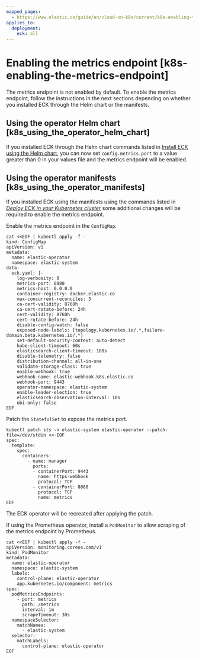 ```yaml
---
mapped_pages:
  - https://www.elastic.co/guide/en/cloud-on-k8s/current/k8s-enabling-the-metrics-endpoint.html
applies_to:
  deployment:
    eck: all
---
```


# Enabling the metrics endpoint [k8s-enabling-the-metrics-endpoint]

The metrics endpoint is not enabled by default. To enable the metrics endpoint, follow the instructions in the next sections depending on whether you installed ECK through the Helm chart or the manifests.

## Using the operator Helm chart [k8s_using_the_operator_helm_chart]

If you installed ECK through the Helm chart commands listed in [Install ECK using the Helm chart](../../deploy/cloud-on-k8s/install-using-helm-chart.md), you can now set  `config.metrics.port` to a value greater than 0 in your values file and the metrics endpoint will be enabled.


## Using the operator manifests [k8s_using_the_operator_manifests]

If you installed ECK using the manifests using the commands listed in [*Deploy ECK in your Kubernetes cluster*](../../deploy/cloud-on-k8s/install-using-yaml-manifest-quickstart.md) some additional changes will be required to enable the metrics endpoint.

Enable the metrics endpoint in the `ConfigMap`.

```shell
cat <<EOF | kubectl apply -f -
kind: ConfigMap
apiVersion: v1
metadata:
  name: elastic-operator
  namespace: elastic-system
data:
  eck.yaml: |-
    log-verbosity: 0
    metrics-port: 8080
    metrics-host: 0.0.0.0
    container-registry: docker.elastic.co
    max-concurrent-reconciles: 3
    ca-cert-validity: 8760h
    ca-cert-rotate-before: 24h
    cert-validity: 8760h
    cert-rotate-before: 24h
    disable-config-watch: false
    exposed-node-labels: [topology.kubernetes.io/.*,failure-domain.beta.kubernetes.io/.*]
    set-default-security-context: auto-detect
    kube-client-timeout: 60s
    elasticsearch-client-timeout: 180s
    disable-telemetry: false
    distribution-channel: all-in-one
    validate-storage-class: true
    enable-webhook: true
    webhook-name: elastic-webhook.k8s.elastic.co
    webhook-port: 9443
    operator-namespace: elastic-system
    enable-leader-election: true
    elasticsearch-observation-interval: 10s
    ubi-only: false
EOF
```

Patch the `StatefulSet` to expose the metrics port.

```shell
kubectl patch sts -n elastic-system elastic-operator --patch-file=/dev/stdin <<-EOF
spec:
  template:
    spec:
      containers:
        - name: manager
          ports:
          - containerPort: 9443
            name: https-webhook
            protocol: TCP
          - containerPort: 8080
            protocol: TCP
            name: metrics
EOF
```

The ECK operator will be recreated after applying the patch.

If using the Prometheus operator, install a `PodMonitor` to allow scraping of the metrics endpoint by Prometheus.

```shell
cat <<EOF | kubectl apply -f -
apiVersion: monitoring.coreos.com/v1
kind: PodMonitor
metadata:
  name: elastic-operator
  namespace: elastic-system
  labels:
    control-plane: elastic-operator
    app.kubernetes.io/component: metrics
spec:
  podMetricsEndpoints:
    - port: metrics
      path: /metrics
      interval: 1m
      scrapeTimeout: 30s
  namespaceSelector:
    matchNames:
      - elastic-system
  selector:
    matchLabels:
      control-plane: elastic-operator
EOF
```


